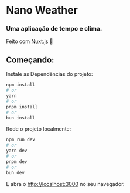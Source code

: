 # Nano Weather

### Uma aplicação de tempo e clima.

Feito com [Nuxt.js](https://nuxt.com/) 💚

## Começando:

Instale as Dependências do projeto:

```bash
npm install
# or
yarn
# or
pnpm install
# or
bun install
```

Rode o projeto localmente:

```bash
npm run dev
# or
yarn dev
# or
pnpm dev
# or
bun dev
```

E abra o [http://localhost:3000](http://localhost:3000) no seu navegador.
